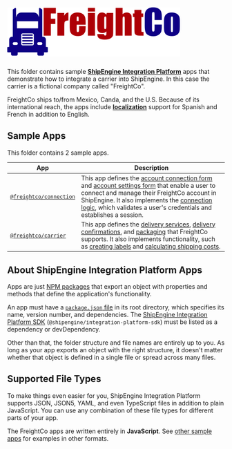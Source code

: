 ![FreightCo](logo.svg)
=====================================================

This folder contains sample [**ShipEngine Integration Platform**](https://www.shipengine.com/docs/integration-platform/) apps that demonstrate how to integrate a carrier into ShipEngine. In this case the carrier is a fictional company called "FreightCo".

FreightCo ships to/from Mexico, Canda, and the U.S. Because of its international reach, the apps include [**localization**](./carrier/index.js) support for Spanish and French in addition to English.



Sample Apps
-----------------------
This folder contains 2 sample apps.

| App                                     | Description
|-----------------------------------------|-----------------------------------------------------------------------------
| [`@freightco/connection`](./connection) | This app defines the [account connection form](./connection/forms/connect.js) and [account settings form](./connection/forms/settings.js) that enable a user to connect and manage their FreightCo account in ShipEngine. It also implements the [connection logic](./connection/connect.js), which validates a user's credentials and establishes a session.
| [`@freightco/carrier`](./carrier)       | This app defines the [delivery services](./carrier/delivery-services), [delivery confirmations](./carrier/delivery-confirmations), and [packaging](./carrier/packaging) that FreightCo supports. It also implements functionality, such as [creating labels](./carrier/create-shipment.js) and [calculating shipping costs](./carrier/rate-shipment.js).



About ShipEngine Integration Platform Apps
--------------------------------------------
Apps are just [NPM packages](https://docs.npmjs.com/about-packages-and-modules) that export an object with properties and methods that define the application's functionality.

An app must have a [`package.json` file](https://docs.npmjs.com/files/package.json) in its root directory, which specifies its name, version number, and dependencies. The [ShipEngine Integration Platform SDK](https://www.npmjs.com/package/@shipengine/integration-platform-sdk) (`@shipengine/integration-platform-sdk`) must be listed as a dependency or devDependency.

Other than that, the folder structure and file names are entirely up to you.  As long as your app exports an object with the right structure, it doesn't matter whether that object is defined in a single file or spread across many files.



Supported File Types
----------------------------
To make things even easier for you, ShipEngine Integration Platform supports JSON, JSON5, YAML, and even TypeScript files in addition to plain JavaScript. You can use any combination of these file types for different parts of your app.

The FreightCo apps are written entirely in **JavaScript**. See [other sample apps](../README.md) for examples in other formats.
